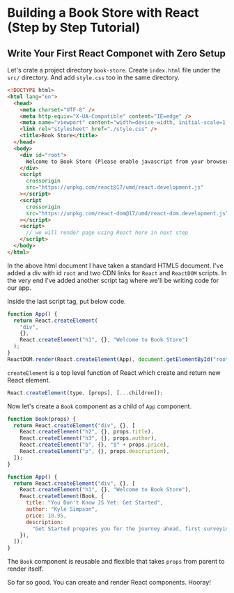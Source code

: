 # Building a Book Store with React (Step by Step Tutorial)

## Write Your First React Componet with Zero Setup

Let's crate a project directory `book-store`. Create `index.html` file under the `src/` directory. And add `style.css` too in the same directory.

```html
<!DOCTYPE html>
<html lang="en">
  <head>
    <meta charset="UTF-8" />
    <meta http-equiv="X-UA-Compatible" content="IE=edge" />
    <meta name="viewport" content="width=device-width, initial-scale=1.0" />
    <link rel="stylesheet" href="./style.css" />
    <title>Book Store</title>
  </head>
  <body>
    <div id="root">
      Welcome to Book Store (Please enable javascript from your browser)
    </div>
    <script
      crossorigin
      src="https://unpkg.com/react@17/umd/react.development.js"
    ></script>
    <script
      crossorigin
      src="https://unpkg.com/react-dom@17/umd/react-dom.development.js"
    ></script>
    <script>
      // we will render page using React here in next step
    </script>
  </body>
</html>
```

In the above html document I have taken a standard HTML5 document. I've added a div with id `root` and two CDN links for `React` and `ReactDOM` scripts. In the very end I've added another script tag where we'll be writing code for our app.

Inside the last script tag, put below code.

```javascript
function App() {
  return React.createElement(
    "div",
    {},
    React.createElement("h1", {}, "Welcome to Book Store")
  );
}
ReactDOM.render(React.createElement(App), document.getElementById("root"));
```

`createElement` is a top level function of React which create and return new React element.

```javascript
React.createElement(type, [props], [...children]);
```

Now let's create a `Book` component as a child of `App` component.

```javascript
function Book(props) {
  return React.createElement("div", {}, [
    React.createElement("h2", {}, props.title),
    React.createElement("h3", {}, props.author),
    React.createElement("b", {}, "$" + props.price),
    React.createElement("p", {}, props.description),
  ]);
}

function App() {
  return React.createElement("div", {}, [
    React.createElement("h1", {}, "Welcome to Book Store"),
    React.createElement(Book, {
      title: "You Don't Know JS Yet: Get Started",
      author: "Kyle Simpson",
      price: 18.95,
      description:
        "Get Started prepares you for the journey ahead, first surveying the language then detailing how the rest of the You Don't Know JS Yet book series guides you to knowing JS more deeply.",
    }),
  ]);
}
```

The `Book` component is reusable and flexible that takes `props` from parent to render itself.

So far so good. You can create and render React components. Hooray!
